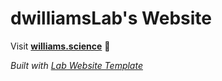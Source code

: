 
# dwilliamsLab's Website

Visit **[williams.science](https://williams.science)** 🚀

_Built with [Lab Website Template](https://greene-lab.gitbook.io/lab-website-template-docs)_

